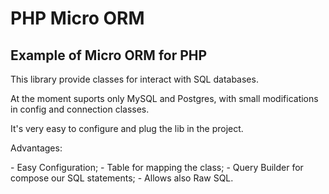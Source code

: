 # PHP Micro ORM

## Example of Micro ORM for PHP

<p>This library provide classes for interact with SQL databases.</p>
<p>At the moment suports only MySQL and Postgres, with small modifications in config and connection classes.</p>
<p>It's very easy to configure and plug the lib in the project.</p>


<p>Advantages:</p>
- Easy Configuration;
- Table for mapping the class;
- Query Builder for compose our SQL statements;
- Allows also Raw SQL.


